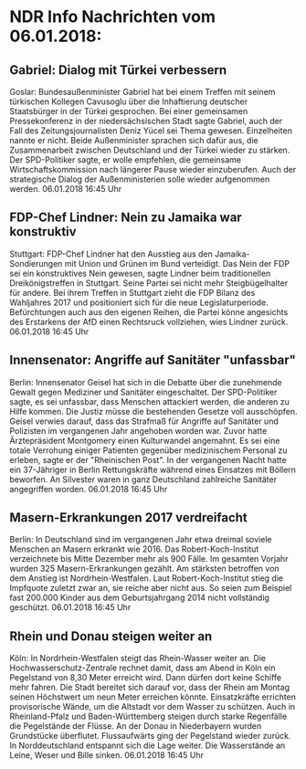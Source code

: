 # NDR Info Nachrichten vom 06.01.2018:


## Gabriel: Dialog mit Türkei verbessern
Goslar: Bundesaußenminister Gabriel hat bei einem Treffen mit seinem türkischen Kollegen Cavusoglu über die Inhaftierung deutscher Staatsbürger in der Türkei gesprochen. Bei einer gemeinsamen Pressekonferenz in der niedersächsischen Stadt sagte Gabriel, auch der Fall des Zeitungsjournalisten Deniz Yücel sei Thema gewesen. Einzelheiten nannte er nicht. Beide Außenminister sprachen sich dafür aus, die Zusammenarbeit zwischen Deutschland und der Türkei wieder zu stärken. Der SPD-Politiker sagte, er wolle empfehlen, die gemeinsame Wirtschaftskommission nach längerer Pause wieder einzuberufen. Auch der strategische Dialog der Außenministerien solle wieder aufgenommen werden. 06.01.2018 16:45 Uhr 

## FDP-Chef Lindner: Nein zu Jamaika war konstruktiv
Stuttgart:						FDP-Chef Lindner hat den Ausstieg aus den Jamaika-Sondierungen mit Union und Grünen im Bund verteidigt. Das Nein der FDP sei ein konstruktives Nein gewesen, sagte Lindner beim traditionellen Dreikönigstreffen in Stuttgart. Seine Partei sei nicht mehr Steigbügelhalter für andere. Bei ihrem Treffen in Stuttgart zieht die FDP Bilanz des Wahljahres 2017 und positioniert sich für die neue Legislaturperiode. Befürchtungen auch aus den eigenen Reihen, die Partei könne angesichts des Erstarkens der AfD einen Rechtsruck vollziehen, wies Lindner zurück. 06.01.2018 16:45 Uhr 

## Innensenator: Angriffe auf Sanitäter "unfassbar"
Berlin: Innensenator Geisel hat sich in die Debatte über die zunehmende Gewalt gegen Mediziner und Sanitäter eingeschaltet. Der SPD-Politiker sagte, es sei unfassbar, dass Menschen attackiert werden, die anderen zu Hilfe kommen. Die Justiz müsse die bestehenden Gesetze voll ausschöpfen. Geisel verwies darauf, dass das Strafmaß für Angriffe auf Sanitäter und Polizisten im vergangenen Jahr angehoben worden war. Zuvor hatte Ärztepräsident Montgomery einen Kulturwandel angemahnt. Es sei eine totale Verrohung einiger Patienten gegenüber medizinischem Personal zu erleben, sagte er der "Rheinischen Post". In der vergangenen Nacht hatte ein 37-Jähriger in Berlin Rettungskräfte während eines Einsatzes mit Böllern beworfen. An Silvester waren in ganz Deutschland zahlreiche Sanitäter angegriffen worden. 06.01.2018 16:45 Uhr 

## Masern-Erkrankungen 2017 verdreifacht
Berlin: In Deutschland sind im vergangenen Jahr etwa dreimal soviele Menschen an Masern erkrankt wie 2016. Das Robert-Koch-Institut verzeichnete bis Mitte Dezember mehr als 900 Fälle. Im gesamten Vorjahr wurden 325 Masern-Erkrankungen gezählt. Am stärksten betroffen von dem Anstieg ist Nordrhein-Westfalen. Laut Robert-Koch-Institut stieg die Impfquote zuletzt zwar an, sie reiche aber nicht aus. So seien zum Beispiel fast 200.000 Kinder aus dem Geburtsjahrgang 2014 nicht vollständig geschützt. 06.01.2018 16:45 Uhr 

## Rhein und Donau steigen weiter an
Köln: In Nordrhein-Westfalen steigt das Rhein-Wasser weiter an. Die Hochwasserschutz-Zentrale rechnet damit, dass am Abend in Köln ein Pegelstand von 8,30 Meter erreicht wird. Dann dürfen dort keine Schiffe mehr fahren. Die Stadt bereitet sich darauf vor, dass der Rhein am Montag seinen Höchstwert um neun Meter erreichen könnte. Einsatzkräfte errichten provisorische Wände, um die Altstadt vor dem Wasser zu schützen. Auch in Rheinland-Pfalz und Baden-Württemberg steigen durch starke Regenfälle die Pegelstände der Flüsse. An der Donau in Niederbayern wurden Grundstücke überflutet. Flussaufwärts ging der Pegelstand wieder zurück. In Norddeutschland entspannt sich die Lage weiter. Die Wasserstände an Leine, Weser und Bille sinken. 06.01.2018 16:45 Uhr 
